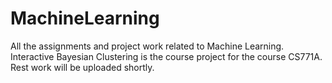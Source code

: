 # MachineLearning
All the assignments and project work related to Machine Learning.
Interactive Bayesian Clustering is the course project for the course CS771A.
Rest work will be uploaded shortly. 
